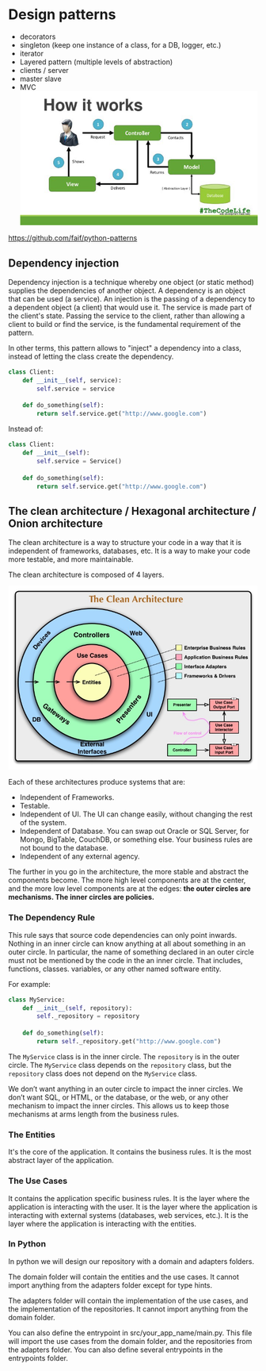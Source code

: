 # Design patterns

- decorators
- singleton (keep one instance of a class, for a DB, logger, etc.)
- iterator
- Layered pattern (multiple levels of abstraction)
- clients / server
- master slave
- MVC ![](model-view-controller.jpeg)

<https://github.com/faif/python-patterns>

## Dependency injection

Dependency injection is a technique whereby one object (or static method) supplies the dependencies of another object. A dependency is an object that can be used (a service). An injection is the passing of a dependency to a dependent object (a client) that would use it. The service is made part of the client's state. Passing the service to the client, rather than allowing a client to build or find the service, is the fundamental requirement of the pattern.

In other terms, this pattern allows to "inject" a dependency into a class, instead of letting the class create the dependency.

```python
class Client:
    def __init__(self, service):
        self.service = service

    def do_something(self):
        return self.service.get("http://www.google.com")
```

Instead of:

```python
class Client:
    def __init__(self):
        self.service = Service()

    def do_something(self):
        return self.service.get("http://www.google.com")
```

## The clean architecture / Hexagonal architecture / Onion architecture

The clean architecture is a way to structure your code in a way that it is independent of frameworks, databases, etc. It is a way to make your code more testable, and more maintainable.

The clean architecture is composed of 4 layers.

![](CleanArchitecture.jpg)

Each of these architectures produce systems that are:

- Independent of Frameworks.
- Testable.
- Independent of UI. The UI can change easily, without changing the rest of the system.
- Independent of Database. You can swap out Oracle or SQL Server, for Mongo, BigTable, CouchDB, or something else. Your business rules are not bound to the database.
- Independent of any external agency.

The further in you go in the architecture, the more stable and abstract the components become. The more high level components are at the center, and the more low level components are at the edges: **the outer circles are mechanisms. The inner circles are policies.**

### The Dependency Rule

This rule says that source code dependencies can only point inwards.
Nothing in an inner circle can know anything at all about something in an outer circle.
In particular, the name of something declared in an outer circle must not be mentioned by the code in the an inner circle.
That includes, functions, classes. variables, or any other named software entity.

For example:

```python
class MyService:
    def __init__(self, repository):
        self._repository = repository

    def do_something(self):
        return self._repository.get("http://www.google.com")
```

The `MyService` class is in the inner circle. The `repository` is in the outer circle.
The `MyService` class depends on the `repository` class, but the `repository` class does not depend on the `MyService` class.

We don’t want anything in an outer circle to impact the inner circles. We don’t want SQL, or HTML, or the database, or the web, or any other mechanism to impact the inner circles. This allows us to keep those mechanisms at arms length from the business rules.

### The Entities

It's the core of the application. It contains the business rules. It is the most abstract layer of the application.

### The Use Cases

It contains the application specific business rules. It is the layer where the application is interacting with the user. It is the layer where the application is interacting with external systems (databases, web services, etc.). It is the layer where the application is interacting with the entities.

### In Python

In python we will design our repository with a domain and adapters folders.

The domain folder will contain the entities and the use cases. It cannot import anything from the adapters folder except for type hints.

The adapters folder will contain the implementation of the use cases, and the implementation of the repositories. It cannot import anything from the domain folder.

You can also define the entrypoint in src/your_app_name/main.py. This file will import the use cases from the domain folder, and the repositories from the adapters folder. You can also define several entrypoints in the entrypoints folder.
